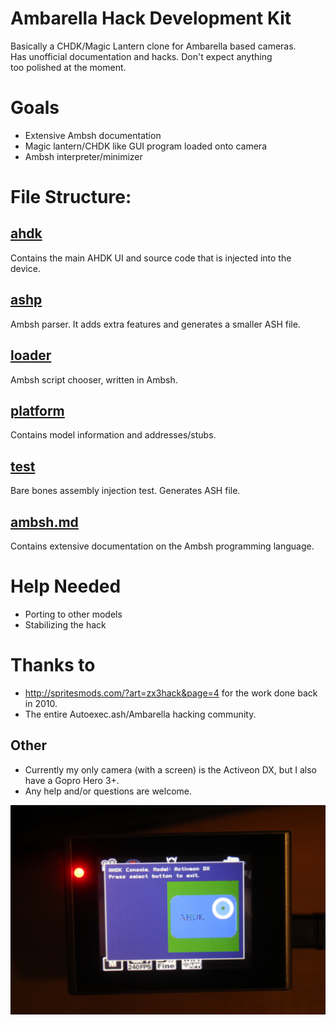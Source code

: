 # Ambarella Hack Development Kit
Basically a CHDK/Magic Lantern clone for Ambarella based cameras.  
Has unofficial documentation and hacks. Don't expect anything  
too polished at the moment.

# Goals
- Extensive Ambsh documentation
- Magic lantern/CHDK like GUI program loaded onto camera
- Ambsh interpreter/minimizer

# File Structure:
## [ahdk](ahdk/)
Contains the main AHDK UI and source code that is injected into the  
device.
## [ashp](ashp/)
Ambsh parser. It adds extra features and generates a smaller ASH file.
## [loader](loader/)
Ambsh script chooser, written in Ambsh.
## [platform](platform/)
Contains model information and addresses/stubs.
## [test](test/)
Bare bones assembly injection test. Generates ASH file.
## [ambsh.md](ambsh.md)
Contains extensive documentation on the Ambsh programming language.

# Help Needed
- Porting to other models
- Stabilizing the hack

# Thanks to
- http://spritesmods.com/?art=zx3hack&page=4 for the work done back in 2010.
- The entire Autoexec.ash/Ambarella hacking community.

## Other
- Currently my only camera (with a screen) is the Activeon DX, but I also have a Gopro Hero 3+.  
- Any help and/or questions are welcome.

![Screen hacks](screen.jpg)
